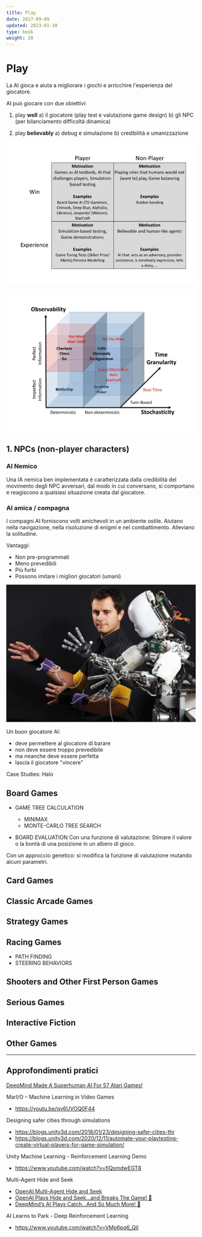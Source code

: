 ```yaml
---
title: Play
date: 2017-09-09
updated: 2023-01-10
type: book
weight: 20
---
```

# Play

La AI gioca e aiuta a migliorare i giochi e arricchire l'esperienza del giocatore.

AI può giocare con due obiettivi:
1. play **well** 
	a) il giocatore (play test e valutazione game design)
	b) gli NPC (per bilanciamento difficoltà dinamica)

2. play **believably**
	a) debug e simulazione
	b) credibilità e umanizzazione

![](img/ai.playfor.webp)

![](img/ai.game_characteristics.webp)

##  1. NPCs (non-player characters)

### AI Nemico
Una IA nemica ben implementata è caratterizzata dalla credibilità del movimento degli NPC avversari, dal modo in cui conversano, si comportano e reagiscono a qualsiasi situazione creata dal giocatore.

### AI amica / compagna
I compagni AI forniscono volti amichevoli in un ambiente ostile. Aiutano nella navigazione, nella risoluzione di enigmi e nel combattimento. Alleviano la solitudine.

Vantaggi:
- Non pre-programmati
- Meno prevedibili
- Più furbi
- Possono imitare i migliori giocatori (umani)

![](../../talk/img/ml-imitation.webp)

Un buon giocatore AI:

- deve permettere al giocatore di barare
- non deve essere troppo prevedibile
- ma neanche deve essere perfetta
- lascia il giocatore "vincere"

Case Studies: Halo

## Board Games
- GAME TREE CALCULATION
	- MINIMAX
	- MONTE-CARLO TREE SEARCH

- BOARD EVALUATION
Con una funzione di valutazione:
Stimare il valore o la bontà di una posizione in un albero di gioco.

Con un approccio genetico:
si modifica la funzione di valutazione mutando alcuni parametri.

## Card Games

## Classic Arcade Games

## Strategy Games

## Racing Games
- PATH FINDING
- STEERING BEHAVIORS


## Shooters and Other First Person Games

## Serious Games

## Interactive Fiction

## Other Games

---

## Approfondimenti pratici

[DeepMind Made A Superhuman AI For 57 Atari Games!](https://www.youtube.com/watch?v=dJ4rWhpAGFI)

MarI/O – Machine Learning in Video Games  
- <https://youtu.be/qv6UVOQ0F44>

Designing safer cities through simulations  

- <https://blogs.unity3d.com/2018/01/23/designing-safer-cities-thr>
- <https://blogs.unity3d.com/2020/12/11/automate-your-playtesting-create-virtual-players-for-game-simulation/>

Unity Machine Learning - Reinforcement Learning Demo  
- <https://www.youtube.com/watch?v=fiQsmdwEGT8>

Multi-Agent Hide and Seek
- [OpenAI Multi-Agent Hide and Seek](https://youtu.be/kopoLzvh5jY)
- [OpenAI Plays Hide and Seek…and Breaks The Game! 🤖](https://www.youtube.com/watch?v=Lu56xVlZ40M>)
- [DeepMind’s AI Plays Catch…And So Much More! 🤖](https://www.youtube.com/watch?v=uuzow7TEQ1s)


AI Learns to Park - Deep Reinforcement Learning  
- <https://www.youtube.com/watch?v=VMp6pq6_QjI>

